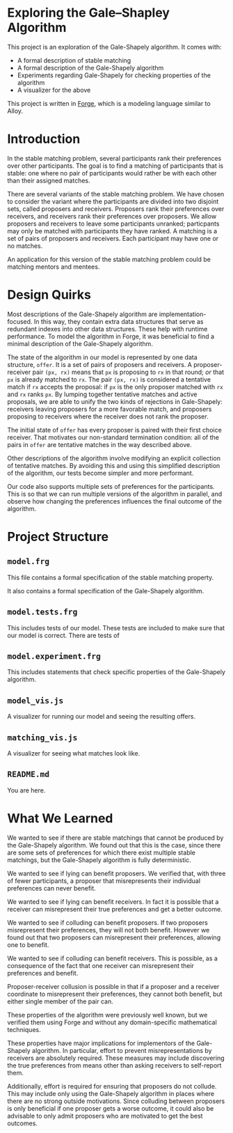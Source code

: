 # Exploring the Gale–Shapley Algorithm

This project is an exploration of the Gale-Shapely algorithm. It comes with:

* A formal description of stable matching
* A formal description of the Gale-Shapely algorithm
* Experiments regarding Gale-Shapely for checking properties of the algorithm
* A visualizer for the above

This project is written in <a href="https://csci1710.github.io/forge-documentation/home.html">Forge</a>, which is a modeling language similar to Alloy.

# Introduction

In the stable matching problem, several participants rank their preferences over other participants. The goal is to find a matching of participants that is stable: one where no pair of participants would rather be with each other than their assigned matches.

There are several variants of the stable matching problem. We have chosen to consider the variant where the participants are divided into two disjoint sets, called proposers and receivers. Proposers rank their preferences over receivers, and receivers rank their preferences over proposers. We allow proposers and receivers to leave some participants unranked; particpants may only be matched with participants they have ranked. A matching is a set of pairs of proposers and receivers. Each participant may have one or no matches.

An application for this version of the stable matching problem could be matching mentors and mentees. 

# Design Quirks

Most descriptions of the Gale-Shapely algorithm are implementation-focused. In this way, they contain extra data structures that serve as redundant indexes into other data structures. These help with runtime performance. To model the algorithm in Forge, it was beneficial to find a minimal description of the Gale-Shapely algorithm. 

The state of the algorithm in our model is represented by one data structure, `offer`. It is a set of pairs of proposers and receivers. A proposer-receiver pair `(px, rx)` means that `px` is proposing to `rx` in that round; *or* that `px` is already matched to `rx`. The pair `(px, rx)` is considered a tentative match if `rx` accepts the proposal: if `px` is the only proposer matched with `rx` and `rx` ranks `px`. By lumping together tentative matches and active proposals, we are able to unify the two kinds of rejections in Gale-Shapely: receivers leaving proposers for a more favorable match, and proposers proposing to receivers where the receiver does not rank the proposer. 

The initial state of `offer` has every proposer is paired with their first choice receiver. That motivates our non-standard termination condition: all of the pairs in `offer` are tentative matches in the way described above.

Other descriptions of the algorithm involve modifying an explicit collection of tentative matches. By avoiding this and using this simplified description of the algorithm, our tests become simpler and more performant.

Our code also supports multiple sets of preferences for the participants. This is so that we can run multiple versions of the algorithm in parallel, and observe how changing the preferences influences the final outcome of the algorithm.

# Project Structure 

## `model.frg`

This file contains a formal specification of the stable matching property. 

It also contains a formal specification of the Gale-Shapely algorithm. 

## `model.tests.frg`

This includes tests of our model. These tests are included to make sure that our model is correct. There are tests of 

## `model.experiment.frg`

This includes statements that check specific properties of the Gale-Shapely algorithm.

## `model_vis.js`

A visualizer for running our model and seeing the resulting offers.

## `matching_vis.js`

A visualizer for seeing what matches look like.

## `README.md`

You are here.

# What We Learned

We wanted to see if there are stable matchings that cannot be produced by the Gale-Shapely algorithm. We found out that this is the case, since there are some sets of preferences for which there exist multiple stable matchings, but the Gale-Shapely algorithm is fully deterministic.

We wanted to see if lying can benefit proposers. We verified that, with three of fewer participants, a proposer that misrepresents their individual preferences can never benefit.

We wanted to see if lying can benefit receivers. In fact it is possible that a receiver can misrepresent their true preferences and get a better outcome.

We wanted to see if colluding can benefit proposers. If two proposers misrepresent their preferences, they will not both benefit. However we found out that two proposers can misrepresent their preferences, allowing one to benefit.

We wanted to see if colluding can benefit receivers. This is possible, as a consequence of the fact that one receiver can misrepresent their preferences and benefit. 

Proposer-receiver collusion is possible in that if a proposer and a receiver coordinate to misrepresent their preferences, they cannot both benefit, but either single member of the pair can.

These properties of the algorithm were previously well known, but we verified them using Forge and without any domain-specific mathematical techniques.

These properties have major implications for implementors of the Gale-Shapely algorithm. In particular, effort to prevent misrepresentations by receivers are absolutely required. These measures may include discovering the true preferences from means other than asking receivers to self-report them.

Additionally, effort is required for ensuring that proposers do not collude. This may include only using the Gale-Shapely algorithm in places where there are no strong outside motivations. Since colluding between proposers is only beneficial if one proposer gets a worse outcome, it could also be advisable to only admit proposers who are motivated to get the best outcomes. 


